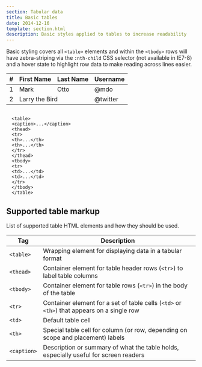 ```yaml
---
section: Tabular data
title: Basic tables
date: 2014-12-16
template: section.html
description: Basic styles applied to tables to increase readability
---
```


Basic styling covers all <code>&lt;table&gt;</code> elements and within the <code>&lt;tbody&gt;</code> rows will have zebra-striping via the <code>:nth-child</code> CSS selector (not available in IE7-8) and a hover state to highlight row data to make reading across lines easier.

<div class="guide-example example-processed">
  <table class="example-tldr">
    <thead>
      <tr>
        <th>#</th>
        <th>First Name</th>
        <th>Last Name</th>
        <th>Username</th>
      </tr>
    </thead>
    <tbody>
      <tr>
        <td>1</td>
        <td>Mark</td>
        <td>Otto</td>
        <td>@mdo</td>
      </tr>
      <tr>
        <td>2</td>
        <td colspan="2">Larry the Bird</td>
        <td>@twitter</td>
      </tr>
    </tbody>
  </table>
</div>
<pre class="prettyprint linenums"><code>
  &lt;table&gt;
  &lt;caption&gt;...&lt;/caption&gt;
  &lt;thead&gt;
  &lt;tr&gt;
  &lt;th&gt;...&lt;/th&gt;
  &lt;th&gt;...&lt;/th&gt;
  &lt;/tr&gt;
  &lt;/thead&gt;
  &lt;tbody&gt;
  &lt;tr&gt;
  &lt;td&gt;...&lt;/td&gt;
  &lt;td&gt;...&lt;/td&gt;
  &lt;/tr&gt;
  &lt;/tbody&gt;
  &lt;/table&gt;
</code></pre>


## Supported table markup

List of supported table HTML elements and how they should be used.

<table>
  <colgroup>
    <col class="span1">
    <col class="span7">
  </colgroup>
  <thead>
    <tr>
      <th>Tag</th>
      <th>Description</th>
    </tr>
  </thead>
  <tbody>
    <tr>
      <td>
        <code>&lt;table&gt;</code>
      </td>
      <td>
        Wrapping element for displaying data in a tabular format
      </td>
    </tr>
    <tr>
      <td>
        <code>&lt;thead&gt;</code>
      </td>
      <td>
        Container element for table header rows (<code>&lt;tr&gt;</code>) to label table columns
      </td>
    </tr>
    <tr>
      <td>
        <code>&lt;tbody&gt;</code>
      </td>
      <td>
        Container element for table rows (<code>&lt;tr&gt;</code>) in the body of the table
      </td>
    </tr>
    <tr>
      <td>
        <code>&lt;tr&gt;</code>
      </td>
      <td>
        Container element for a set of table cells (<code>&lt;td&gt;</code> or <code>&lt;th&gt;</code>) that appears
        on a single row
      </td>
    </tr>
    <tr>
      <td>
        <code>&lt;td&gt;</code>
      </td>
      <td>
        Default table cell
      </td>
    </tr>
    <tr>
      <td>
        <code>&lt;th&gt;</code>
      </td>
      <td>
        Special table cell for column (or row, depending on scope and placement) labels
      </td>
    </tr>
    <tr>
      <td>
        <code>&lt;caption&gt;</code>
      </td>
      <td>
        Description or summary of what the table holds, especially useful for screen readers
      </td>
    </tr>
  </tbody>
</table>
